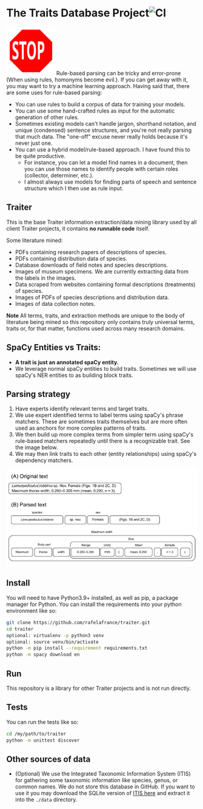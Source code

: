 # The Traits Database Project![CI](https://github.com/rafelafrance/traiter/workflows/CI/badge.svg)

![STOP!](assets/StopSign.SVG) Rule-based parsing can be tricky and error-prone (When using rules, homonyms become evil.). If you can get away with it, you may want to try a machine learning approach. Having said that, there are some uses for rule-based parsing:

- You can use rules to build a corpus of data for training your models.
- You can use some hand-crafted rules as input for the automatic generation of other rules.
- Sometimes existing models can't handle jargon, shorthand notation, and unique (condensed) sentence structures, and you're not really parsing that much data. The "one-off" excuse never really holds because it's never just one.
- You can use a hybrid model/rule-based approach. I have found this to be quite productive.
  - For instance, you can let a model find names in a document, then you can use those names to identify people with certain roles (collector, determiner, etc.).
  - I almost always use models for finding parts of speech and sentence structure which I then use as rule input.

## Traiter
This is the base Traiter information extraction/data mining library used by all client Traiter projects, it contains **no runnable code** itself.

Some literature mined:
- PDFs containing research papers of descriptions of species.
- PDFs containing distribution data of species.
- Database downloads of field notes and species descriptions.
- Images of museum specimens. We are currently extracting data from the labels in the images.
- Data scraped from websites containing formal descriptions (treatments) of species.
- Images of PDFs of species descriptions and distribution data.
- Images of data collection notes.

**Note** All terms, traits, and extraction methods are unique to the body of literature being mined so this repository only contains truly universal terms, traits or, for that matter, functions used across many research domains.

## SpaCy Entities vs Traits:
- **A trait is just an annotated spaCy entity.**
- We leverage normal spaCy entities to build traits. Sometimes we will use spaCy's NER entities to as building block traits.

## Parsing strategy
1. Have experts identify relevant terms and target traits.
2. We use expert identified terms to label terms using spaCy's phrase matchers. These are sometimes traits themselves but are more often used as anchors for more complex patterns of traits.
3. We then build up more complex terms from simpler term using spaCy's rule-based matchers repeatedly until there is a recognizable trait. See the image below.
4. We may then link traits to each other (entity relationships) using spaCy's dependency matchers.

![parsing example](assets/anoplura_rules.png)

## Install
You will need to have Python3.9+ installed, as well as pip, a package manager for Python. You can install the requirements into your python environment like so:
```bash
git clone https://github.com/rafelafrance/traiter.git
cd traiter
optional: virtualenv -p python3 venv
optional: source venv/bin/activate
python -m pip install --requirement requirements.txt
python -m spacy download en
```

## Run
This repository is a library for other Traiter projects and is not run directly.

## Tests
You can run the tests like so:
```bash
cd /my/path/to/traiter
python -m unittest discover
```

## Other sources of data
- (Optional) We use the Integrated Taxonomic Information System (ITIS) for gathering some taxonomic information like species, genus, or common names. We do not store this database in GitHub. If you want to use it you may download the SQLite version of [ITIS here](https://www.itis.gov/downloads/index.html) and extract it into the `./data` directory.
